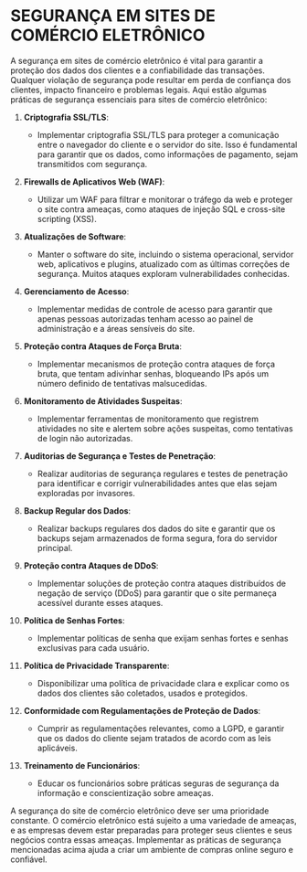 # SEGURANÇA EM SITES DE COMÉRCIO ELETRÔNICO
A segurança em sites de comércio eletrônico é vital para garantir a proteção dos dados dos clientes e a confiabilidade das transações. Qualquer violação de segurança pode resultar em perda de confiança dos clientes, impacto financeiro e problemas legais. Aqui estão algumas práticas de segurança essenciais para sites de comércio eletrônico:

1. **Criptografia SSL/TLS**:
   - Implementar criptografia SSL/TLS para proteger a comunicação entre o navegador do cliente e o servidor do site. Isso é fundamental para garantir que os dados, como informações de pagamento, sejam transmitidos com segurança.

2. **Firewalls de Aplicativos Web (WAF)**:
   - Utilizar um WAF para filtrar e monitorar o tráfego da web e proteger o site contra ameaças, como ataques de injeção SQL e cross-site scripting (XSS).

3. **Atualizações de Software**:
   - Manter o software do site, incluindo o sistema operacional, servidor web, aplicativos e plugins, atualizado com as últimas correções de segurança. Muitos ataques exploram vulnerabilidades conhecidas.

4. **Gerenciamento de Acesso**:
   - Implementar medidas de controle de acesso para garantir que apenas pessoas autorizadas tenham acesso ao painel de administração e a áreas sensíveis do site.

5. **Proteção contra Ataques de Força Bruta**:
   - Implementar mecanismos de proteção contra ataques de força bruta, que tentam adivinhar senhas, bloqueando IPs após um número definido de tentativas malsucedidas.

6. **Monitoramento de Atividades Suspeitas**:
   - Implementar ferramentas de monitoramento que registrem atividades no site e alertem sobre ações suspeitas, como tentativas de login não autorizadas.

7. **Auditorias de Segurança e Testes de Penetração**:
   - Realizar auditorias de segurança regulares e testes de penetração para identificar e corrigir vulnerabilidades antes que elas sejam exploradas por invasores.

8. **Backup Regular dos Dados**:
   - Realizar backups regulares dos dados do site e garantir que os backups sejam armazenados de forma segura, fora do servidor principal.

9. **Proteção contra Ataques de DDoS**:
   - Implementar soluções de proteção contra ataques distribuídos de negação de serviço (DDoS) para garantir que o site permaneça acessível durante esses ataques.

10. **Política de Senhas Fortes**:
    - Implementar políticas de senha que exijam senhas fortes e senhas exclusivas para cada usuário.

11. **Política de Privacidade Transparente**:
    - Disponibilizar uma política de privacidade clara e explicar como os dados dos clientes são coletados, usados e protegidos.

12. **Conformidade com Regulamentações de Proteção de Dados**:
    - Cumprir as regulamentações relevantes, como a LGPD, e garantir que os dados do cliente sejam tratados de acordo com as leis aplicáveis.

13. **Treinamento de Funcionários**:
    - Educar os funcionários sobre práticas seguras de segurança da informação e conscientização sobre ameaças.

A segurança do site de comércio eletrônico deve ser uma prioridade constante. O comércio eletrônico está sujeito a uma variedade de ameaças, e as empresas devem estar preparadas para proteger seus clientes e seus negócios contra essas ameaças. Implementar as práticas de segurança mencionadas acima ajuda a criar um ambiente de compras online seguro e confiável.